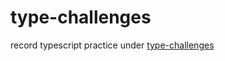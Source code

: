 # type-challenges

record typescript practice under [type-challenges](https://github.com/type-challenges/type-challenges)